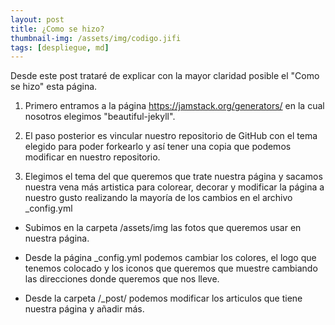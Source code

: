 ```yaml
---
layout: post
title: ¿Como se hizo?
thumbnail-img: /assets/img/codigo.jifi
tags: [despliegue, md]
---
```


Desde este post trataré de explicar con la mayor claridad posible el "Como se hizo" esta página.

1. Primero entramos a la página https://jamstack.org/generators/ en la cual nosotros elegimos "beautiful-jekyll".

2. El paso posterior es vincular nuestro repositorio de GitHub con el tema elegido para poder forkearlo y así tener una copia que podemos modificar en nuestro repositorio.

3. Elegimos el tema del que queremos que trate nuestra página y sacamos nuestra vena más artistica para colorear, decorar y modificar la página a nuestro gusto 
realizando la mayoría de los cambios en el archivo _config.yml 

  - Subimos en la carpeta /assets/img las fotos que queremos usar en nuestra página.

  - Desde la página _config.yml podemos cambiar los colores, el logo que tenemos colocado y los iconos que queremos que muestre cambiando las direcciones donde queremos que 
  nos lleve.

  - Desde la carpeta /_post/ podemos modificar los articulos que tiene nuestra página y añadir más.
